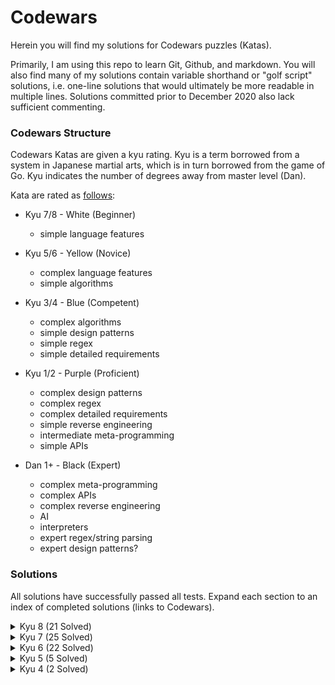 # Codewars

Herein you will find my solutions for Codewars puzzles (Katas).

Primarily, I am using this repo to learn Git, Github, and markdown. You will also find many of my solutions contain
variable shorthand or "golf script" solutions, i.e. one-line solutions that would ultimately be more readable
in multiple lines. Solutions committed prior to December 2020 also lack sufficient commenting.

### Codewars Structure

Codewars Katas are given a kyu rating. Kyu is a term borrowed from a system in Japanese martial arts, which is in turn 
borrowed from the game of Go. Kyu indicates the number of degrees away from master level (Dan).

Kata are rated as [follows](https://www.codewars.com/topics/kata-ranking):

* Kyu 7/8 - White (Beginner)
    * simple language features

* Kyu 5/6 - Yellow (Novice)
    * complex language features
    * simple algorithms

* Kyu 3/4 - Blue (Competent)
    * complex algorithms
    * simple design patterns
    * simple regex
    * simple detailed requirements

* Kyu 1/2 - Purple (Proficient)
    * complex design patterns
    * complex regex
    * complex detailed requirements
    * simple reverse engineering
    * intermediate meta-programming
    * simple APIs
    
* Dan 1+ - Black (Expert)
    * complex meta-programming
    * complex APIs
    * complex reverse engineering
    * AI
    * interpreters
    * expert regex/string parsing
    * expert design patterns?
    
### Solutions

All solutions have successfully passed all tests. Expand each section to an index of completed solutions (links to Codewars).

<details>
<summary>Kyu 8 (21 Solved)</summary>

* [Area or Perimeter](https://www.codewars.com/kata/5ab6538b379d20ad880000ab)
* [Can we divide it?](https://www.codewars.com/kata/5a2b703dc5e2845c0900005a)
* [Convert a Number to a String!](https://www.codewars.com/kata/5265326f5fda8eb1160004c8)
* [Even or Odd](https://www.codewars.com/kata/53da3dbb4a5168369a0000fe)
* [Find the Difference in Age between Oldest and Youngest Family Members](https://www.codewars.com/kata/5720a1cb65a504fdff0003e2)
* [Find the first non-consecutive number](https://www.codewars.com/kata/58f8a3a27a5c28d92e000144)
* [Find the smallest integer in the array](https://www.codewars.com/kata/55a2d7ebe362935a210000b2)
* [get ascii value of character](https://www.codewars.com/kata/55acfc59c3c23d230f00006d)
* [Grasshopper - Check for factor](https://www.codewars.com/kata/55cbc3586671f6aa070000fb)
* [Grasshopper - Messi goals function](https://www.codewars.com/kata/55f73be6e12baaa5900000d4)
* [Is he gonna survive?](https://www.codewars.com/kata/59ca8246d751df55cc00014c)
* [Multiply](https://www.codewars.com/kata/50654ddff44f800200000004)
* [Number toString](https://www.codewars.com/kata/53934feec44762736c00044b)
* [Opposite number](https://www.codewars.com/kata/56dec885c54a926dcd001095)
* [Remove First and Last Character](https://www.codewars.com/kata/56bc28ad5bdaeb48760009b0)
* [Return Negative](https://www.codewars.com/kata/55685cd7ad70877c23000102)
* [String repeat](https://www.codewars.com/kata/57a0e5c372292dd76d000d7e)
* [Sum of positive](https://www.codewars.com/kata/5715eaedb436cf5606000381)
* [Watermelon](https://www.codewars.com/kata/55192f4ecd82ff826900089e)
* [Will you make it?](https://www.codewars.com/kata/5861d28f124b35723e00005e)
* [You Can't Code Under Pressure #1](https://www.codewars.com/kata/53ee5429ba190077850011d4)

</details>

<details>
<summary>Kyu 7 (25 Solved)</summary>

* [Beginner Series #3 Sum of Numbers](https://www.codewars.com/kata/55f2b110f61eb01779000053)
* [Complementary DNA](https://www.codewars.com/kata/554e4a2f232cdd87d9000038)
* [Descending Order](https://www.codewars.com/kata/5467e4d82edf8bbf40000155)
* [Disemvowel Trolls](https://www.codewars.com/kata/52fba66badcd10859f00097e)
* [Even odd disparity](https://www.codewars.com/kata/59c62f1bdcc40560a2000060)
* [Exes and Ohs](https://www.codewars.com/kata/55908aad6620c066bc00002a)
* [Find all occurrences of an element in an array](https://www.codewars.com/kata/59a9919107157a45220000e1)
* [Find the Missing Number](https://www.codewars.com/kata/57f5e7bd60d0a0cfd900032d)
* [Find the name of the lucky variable](https://www.codewars.com/kata/5a47d5ddd8e145ff6200004e)
* [Get the Middle Character](https://www.codewars.com/kata/56747fd5cb988479af000028)
* [GPS coordinate conversions - DD to DMS](https://www.codewars.com/kata/5a72fd224a6b3463b00000a0)
* [Growth of a Population](https://www.codewars.com/kata/563b662a59afc2b5120000c6)
* [Highest and Lowest](https://www.codewars.com/kata/554b4ac871d6813a03000035)
* [Isograms](https://www.codewars.com/kata/54ba84be607a92aa900000f1)
* [Jaden Casing Strings](https://www.codewars.com/kata/5390bac347d09b7da40006f6)
* [List Filtering](https://www.codewars.com/kata/53dbd5315a3c69eed20002dd)
* [Mumbling](https://www.codewars.com/kata/5667e8f4e3f572a8f2000039)
* [Reverse the bits in an integer](https://www.codewars.com/kata/5959ec605595565f5c00002b)
* [Shortest Word](https://www.codewars.com/kata/57cebe1dc6fdc20c57000ac9)
* [Simple string reversal](https://www.codewars.com/kata/5a71939d373c2e634200008e)
* [Square Every Digit](https://www.codewars.com/kata/546e2562b03326a88e000020)
* [String Doubles](https://www.codewars.com/kata/5a145ab08ba9148dd6000094)
* [Sum of two lowest positive integers](https://www.codewars.com/kata/558fc85d8fd1938afb000014)
* [Vowel Count](https://www.codewars.com/kata/54ff3102c1bad923760001f3)
* [You're a square!](https://www.codewars.com/kata/54c27a33fb7da0db0100040e)
</details>

<details>
<summary>Kyu 6 (22 Solved)</summary>

* [Array.diff](https://www.codewars.com/kata/523f5d21c841566fde000009)
* [Bit Counting](https://www.codewars.com/kata/526571aae218b8ee490006f4)
* [Counting Duplicates](https://www.codewars.com/kata/54bf1c2cd5b56cc47f0007a1)
* [Create Phone Number](https://www.codewars.com/kata/525f50e3b73515a6db000b83)
* [Decode the Morse code](https://www.codewars.com/kata/54b724efac3d5402db00065e)
* [Dubstep](https://www.codewars.com/kata/551dc350bf4e526099000ae5)
* [Duplicate Encoder](https://www.codewars.com/kata/54b42f9314d9229fd6000d9c)
* [Encrypt this!](https://www.codewars.com/kata/5848565e273af816fb000449)
* [Find the odd int](https://www.codewars.com/kata/54da5a58ea159efa38000836)
* [Find The Parity Outlier](https://www.codewars.com/kata/5526fc09a1bbd946250002dc)
* [Multiples of 3 or 5](https://www.codewars.com/kata/514b92a657cdc65150000006)
* [Persistent Bugger.](https://www.codewars.com/kata/55bf01e5a717a0d57e0000ec)
* [Replace With Alphabet Position](https://www.codewars.com/kata/546f922b54af40e1e90001da)
* [Row of the odd triangle](https://www.codewars.com/kata/5d5a7525207a674b71aa25b5)
* [Split Strings](https://www.codewars.com/kata/515de9ae9dcfc28eb6000001)
* [Stop gninnipS My sdroW!](https://www.codewars.com/kata/5264d2b162488dc400000001)
* [String Letter Counting](https://www.codewars.com/kata/59e19a747905df23cb000024)
* [Sum of Digits/Digital Root](https://www.codewars.com/kata/541c8630095125aba6000c00)
* [Take a Ten Minute Walk](https://www.codewars.com/kata/54da539698b8a2ad76000228)
* [Texting with an old-school mobile phone](https://www.codewars.com/kata/5ca24526b534ce0018a137b5)
* [Tribonacci Sequence](https://www.codewars.com/kata/556deca17c58da83c00002db)
* [Who likes it?](https://www.codewars.com/kata/5266876b8f4bf2da9b000362)

</details>

<details>
<summary>Kyu 5 (5 Solved)</summary>

* [Human Readable Time](https://www.codewars.com/kata/52685f7382004e774f0001f7)
* [Largest product in a series](https://www.codewars.com/kata/529872bdd0f550a06b00026e)
* [Moving Zeros To The End](https://www.codewars.com/kata/52597aa56021e91c93000cb0)
* [Simple Pig Latin](https://www.codewars.com/kata/520b9d2ad5c005041100000f)
* [Where my anagrams at?](https://www.codewars.com/kata/523a86aa4230ebb5420001e1)

</details>

<details>
<summary>Kyu 4 (2 Solved)</summary>

* [Human readable duration format](https://www.codewars.com/kata/52742f58faf5485cae000b9a)
* [Snail](https://www.codewars.com/kata/521c2db8ddc89b9b7a0000c1)
* [Sudoku Solution Solver](https://www.codewars.com/kata/529bf0e9bdf7657179000008) - Solved 29 December 2020

</details>